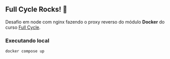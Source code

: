 ## Full Cycle Rocks! 🤘 
Desafio em node com nginx fazendo o proxy reverso do módulo **Docker** do curso [Full Cycle](https://fullcycle.com.br/).


### Executando local

```
docker compose up
```